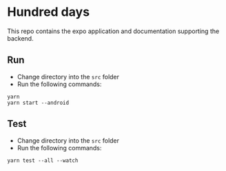 # Hundred days

This repo contains the expo application and documentation supporting the backend.

## Run

- Change directory into the `src` folder
- Run the following commands:

```
yarn
yarn start --android
```

## Test

- Change directory into the `src` folder
- Run the following commands:

```
yarn test --all --watch
```
